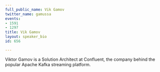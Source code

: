 ```yaml
---
full_public_name: Vik Gamov
twitter_name: gamussa
events:
- 1591
- 1297
title: Vik Gamov
layout: speaker_bio
id: 656

---
```

Viktor Gamov is a Solution Architect at Confluent, the company behind the popular Apache Kafka streaming platform. 